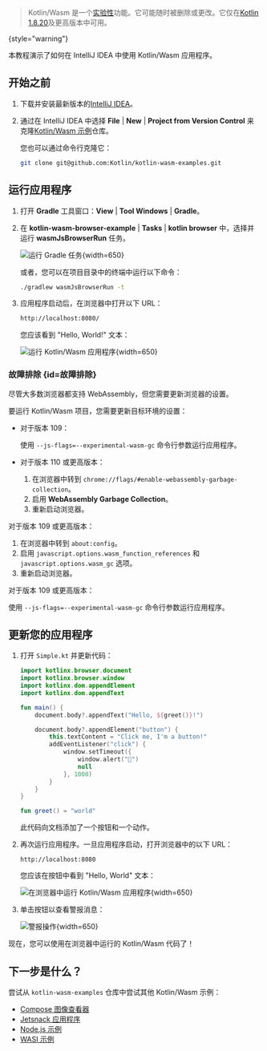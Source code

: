 [//]: # (title: 在 IntelliJ IDEA 中开始使用 Kotlin/Wasm)

> Kotlin/Wasm 是一个[实验性](components-stability.md)功能。它可能随时被删除或更改。它仅在[Kotlin 1.8.20](releases.md)及更高版本中可用。
>
{style="warning"}

本教程演示了如何在 IntelliJ IDEA 中使用 Kotlin/Wasm 应用程序。

## 开始之前

1. 下载并安装最新版本的[IntelliJ IDEA](https://www.jetbrains.com/idea/)。
2. 通过在 IntelliJ IDEA 中选择 **File** | **New** | **Project from Version Control** 来克隆[Kotlin/Wasm 示例](https://github.com/Kotlin/kotlin-wasm-examples/tree/main)仓库。

   您也可以通过命令行克隆它：

   ```bash
   git clone git@github.com:Kotlin/kotlin-wasm-examples.git
   ```

## 运行应用程序

1. 打开 **Gradle** 工具窗口：**View** | **Tool Windows** | **Gradle**。
2. 在 **kotlin-wasm-browser-example** | **Tasks** | **kotlin browser** 中，选择并运行 **wasmJsBrowserRun** 任务。

   ![运行 Gradle 任务](wasm-gradle-task-window.png){width=650}

   或者，您可以在项目目录中的终端中运行以下命令：

   ```bash
   ./gradlew wasmJsBrowserRun -t
   ```

3. 应用程序启动后，在浏览器中打开以下 URL：

   ```bash
   http://localhost:8080/
   ```

   您应该看到 "Hello, World!" 文本：

   ![运行 Kotlin/Wasm 应用程序](wasm-app-run.png){width=650}

### 故障排除 {id=故障排除}

尽管大多数浏览器都支持 WebAssembly，但您需要更新浏览器的设置。

要运行 Kotlin/Wasm 项目，您需要更新目标环境的设置：

<tabs>
<tab title="Chrome">

* 对于版本 109：

  使用 `--js-flags=--experimental-wasm-gc` 命令行参数运行应用程序。

* 对于版本 110 或更高版本：

    1. 在浏览器中转到 `chrome://flags/#enable-webassembly-garbage-collection`。
    2. 启用 **WebAssembly Garbage Collection**。
    3. 重新启动浏览器。

</tab>
<tab title="Firefox">

对于版本 109 或更高版本：

1. 在浏览器中转到 `about:config`。
2. 启用 `javascript.options.wasm_function_references` 和 `javascript.options.wasm_gc` 选项。
3. 重新启动浏览器。

</tab>
<tab title="Edge">

对于版本 109 或更高版本：

使用 `--js-flags=--experimental-wasm-gc` 命令行参数运行应用程序。

</tab>
</tabs>

## 更新您的应用程序

1. 打开 `Simple.kt` 并更新代码：

   ```kotlin
   import kotlinx.browser.document
   import kotlinx.browser.window
   import kotlinx.dom.appendElement
   import kotlinx.dom.appendText
   
   fun main() {
       document.body?.appendText("Hello, ${greet()}!")
   
       document.body?.appendElement("button") {
           this.textContent = "Click me, I'm a button!"
           addEventListener("click") {
               window.setTimeout({
                   window.alert("👋")
                   null
               }, 1000)
           }
       }
   }
   
   fun greet() = "world"
   ```

   此代码向文档添加了一个按钮和一个动作。

2. 再次运行应用程序。一旦应用程序启动，打开浏览器中的以下 URL：

   ```text
   http://localhost:8080
   ```

   您应该在按钮中看到 "Hello, World" 文本：

   ![在浏览器中运行 Kotlin/Wasm 应用程序](wasm-updated-app-run.png){width=650}

3. 单击按钮以查看警报消息：

   ![警报操作](wasm-button-click.png){width=650}

现在，您可以使用在浏览器中运行的 Kotlin/Wasm 代码了！

## 下一步是什么？

尝试从 `kotlin-wasm-examples` 仓库中尝试其他 Kotlin/Wasm 示例：

* [Compose 图像查看器](https://github.com/Kotlin/kotlin-wasm-examples/tree/main/compose-imageviewer)
* [Jetsnack 应用程序](https://github.com/Kotlin/kotlin-wasm-examples/tree/main/compose-jetsnack)
* [Node.js 示例](https://github.com/Kotlin/kotlin-wasm-examples/tree/main/nodejs-example)
* [WASI 示例](https://github.com/Kotlin/kotlin-wasm-examples/tree/main/wasi-example)